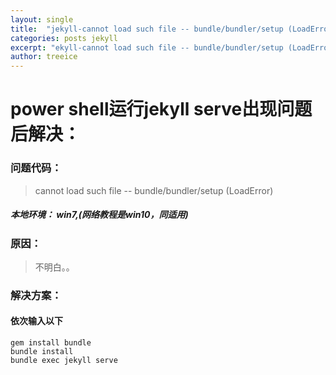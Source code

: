 ```yaml
---
layout: single
title:  "jekyll-cannot load such file -- bundle/bundler/setup (LoadError)"
categories: posts jekyll 
excerpt: "ekyll-cannot load such file -- bundle/bundler/setup (LoadError)"
author: treeice
---
```

# power shell运行jekyll serve出现问题后解决：

### 问题代码：

> cannot load such file -- bundle/bundler/setup (LoadError)

##### 本地环境： win7,(网络教程是win10，同适用)

### 原因：

 > 不明白。。

### 解决方案：

#### 依次输入以下

```
gem install bundle
bundle install
bundle exec jekyll serve
```
